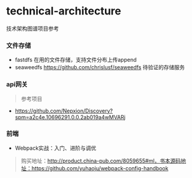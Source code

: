 # technical-architecture
技术架构图谱项目参考

### 文件存储
* fastdfs 在用的文件存储，支持文件分布上传append
* seaweedfs https://github.com/chrislusf/seaweedfs 待验证的存储服务

### api网关
> 参考项目
* https://github.com/Nepxion/Discovery?spm=a2c4e.10696291.0.0.2ab019a4wMVARj


### 前端
* Webpack实战：入门、进阶与调优
> 购买地址：http://product.china-pub.com/8059655#ml，书本源码地址：https://github.com/yuhaoju/webpack-config-handbook
